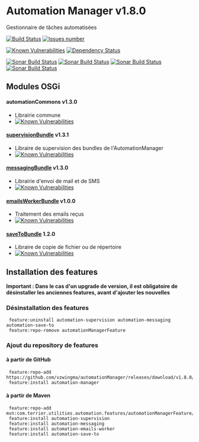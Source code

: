 # Automation Manager v1.8.0
Gestionnaire de tâches automatisées

<a href='https://travis-ci.org/vzwingma/automationManager'><img src='https://api.travis-ci.org/vzwingma/automationManager.svg?branch=master' alt='Build Status' /></a>
<a href='https://github.com/vzwingma/automationManager/issues'><img src='http://githubbadges.herokuapp.com/vzwingma/automationManager/issues?style=square' alt='Issues number' /></a>

[![Known Vulnerabilities](https://snyk.io/test/github/vzwingma/automationmanager/badge.svg?targetFile=pom.xml)](https://snyk.io/test/github/vzwingma/automationmanager?targetFile=pom.xml)
[![Dependency Status](https://img.shields.io/librariesio/github/vzwingma/automationManager.svg)](https://libraries.io/github/vzwingma/automationManager)

<a href="https://sonarcloud.io/dashboard?id=automationManager"><img alt="Sonar Build Status" src="https://sonarcloud.io/api/project_badges/measure?project=automationManager&metric=coverage" /></a>
<a href="https://sonarcloud.io/dashboard?id=automationManager"><img alt="Sonar Build Status" src="https://sonarcloud.io/api/project_badges/measure?project=automationManager&metric=sqale_rating" /></a>
<a href="https://sonarcloud.io/dashboard?id=automationManager"><img alt="Sonar Build Status" src="https://sonarcloud.io/api/project_badges/measure?project=automationManager&metric=reliability_rating" /></a>
<a href="https://sonarcloud.io/dashboard?id=automationManager"><img alt="Sonar Build Status" src="https://sonarcloud.io/api/project_badges/measure?project=automationManager&metric=security_rating" /></a>


## Modules OSGi

#### automationCommons v1.3.0
  *  Librairie commune
  *  [![Known Vulnerabilities](https://snyk.io/test/github/vzwingma/automationmanager/badge.svg?targetFile=automationCommons%2Fpom.xml)](https://snyk.io/test/github/vzwingma/automationmanager?targetFile=automationCommons%2Fpom.xml)

#### [supervisionBundle](https://github.com/vzwingma/automationManager/wiki/%5BBUNDLE%5D-Supervision) v1.3.1
  *  Libraire de supervision des bundles de l'AutomationManager
  *  [![Known Vulnerabilities](https://snyk.io/test/github/vzwingma/automationmanager/badge.svg?targetFile=supervisionBundle%2Fpom.xml)](https://snyk.io/test/github/vzwingma/automationmanager?targetFile=supervisionBundle%2Fpom.xml)

#### [messagingBundle](https://github.com/vzwingma/automationManager/wiki/%5BBUNDLE%5D-Messaging) v1.3.0 
  *  Librairie d'envoi de mail et de SMS
  *  [![Known Vulnerabilities](https://snyk.io/test/github/vzwingma/automationmanager/badge.svg?targetFile=messagingBundle%2Fpom.xml)](https://snyk.io/test/github/vzwingma/automationmanager?targetFile=messagingBundle%2Fpom.xml)

#### [emailsWorkerBundle](https://github.com/vzwingma/automationManager/wiki/%5BBUNDLE%5D-Boxcryptor-Inventory-Generator) v1.0.0
  *  Traitement des emails reçus
  *  [![Known Vulnerabilities](https://snyk.io/test/github/vzwingma/automationmanager/badge.svg?targetFile=emailsWorkerBundle%2Fpom.xml)](https://snyk.io/test/github/vzwingma/automationmanager?targetFile=emailsWorkerBundle%2Fpom.xml)

#### [saveToBundle](https://github.com/vzwingma/automationManager/wiki/%5BBUNDLE%5D-SaveTo) 1.2.0
  *  Libraire de copie de fichier ou de répertoire
  *  [![Known Vulnerabilities](https://snyk.io/test/github/vzwingma/automationmanager/badge.svg?targetFile=saveToBundle%2Fpom.xml)](https://snyk.io/test/github/vzwingma/automationmanager?targetFile=saveToBundle%2Fpom.xml)

## Installation des features

**Important : Dans le cas d'un upgrade de version, il est obligatoire de désinstaller les anciennes features, avant d'ajouter les nouvelles**

### Désinstallation des features

     feature:uninstall automation-supervision automation-messaging automation-save-to
     feature:repo-remove automationManagerFeature

### Ajout du repository de features

#### à partir de GitHub

     feature:repo-add https://github.com/vzwingma/automationManager/releases/download/v1.8.0/feature.xml
     feature:install automation-manager
     
#### à partir de Maven

     feature:repo-add mvn:com.terrier.utilities.automation.features/automationManagerFeature/1.8.0/xml/features
     feature:install automation-supervision
     feature:install automation-messaging
     feature:install automation-emails-worker
     feature:install automation-save-to